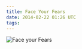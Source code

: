```yaml
---
title: Face Your Fears
date: 2014-02-22 01:26 UTC
tags:
---
```


<img src="/images/face-your-fears_manvsmagic.png" alt="Face your Fears" />
